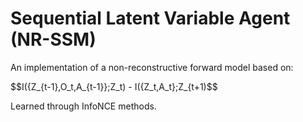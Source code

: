 # Sequential Latent Variable Agent (NR-SSM)

An implementation of a non-reconstructive forward model based on:

$$I(\{Z_{t-1},O_t,A_{t-1}\};Z_t) - I(\{Z_t,A_t\};Z_{t+1)$$

Learned through InfoNCE methods.
